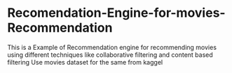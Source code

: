 # Recomendation-Engine-for-movies-Recommendation
This is a Example of Recommendation engine for recommending movies using different techniques like collaborative filtering and content based filtering
Use movies dataset for the same from kaggel
